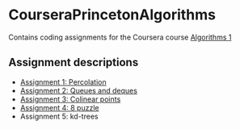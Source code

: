 # CourseraPrincetonAlgorithms

Contains coding assignments for the Coursera course [Algorithms 1](https://www.coursera.org/course/algs4partI)

## Assignment descriptions
* [Assignment 1: Percolation](http://coursera.cs.princeton.edu/algs4/assignments/percolation.html)
* [Assignment 2: Queues and deques](http://coursera.cs.princeton.edu/algs4/assignments/queues.html)
* [Assignment 3: Colinear points](http://coursera.cs.princeton.edu/algs4/assignments/collinear.html)
* [Assignment 4: 8 puzzle](http://coursera.cs.princeton.edu/algs4/assignments/8puzzle.html)
* Assignment 5: kd-trees
